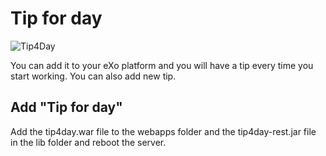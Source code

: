 # Tip for day

![Tip4Day](https://user-images.githubusercontent.com/45606582/60434483-e613a380-9c0f-11e9-8656-1041fa575f11.png)

You can add it to your eXo platform and you will have a tip every time you start working. You can also add new tip.

## Add "Tip for day"

Add the tip4day.war file to the webapps folder and the tip4day-rest.jar file in the lib folder and reboot the server.
